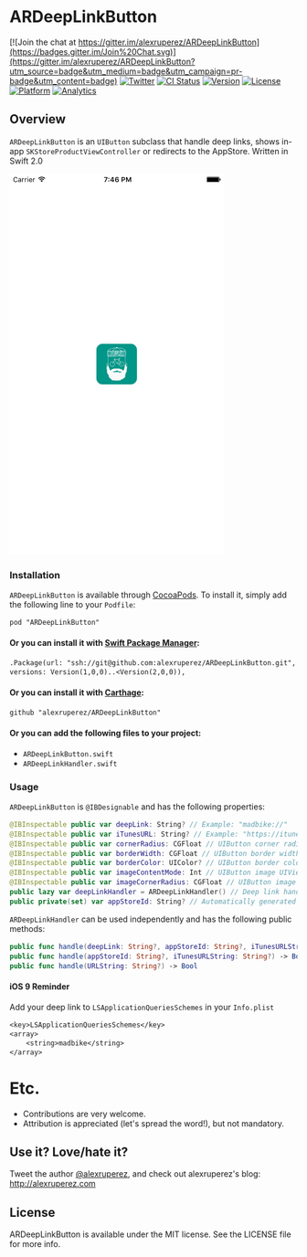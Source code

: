 # ARDeepLinkButton

[![Join the chat at https://gitter.im/alexruperez/ARDeepLinkButton](https://badges.gitter.im/Join%20Chat.svg)](https://gitter.im/alexruperez/ARDeepLinkButton?utm_source=badge&utm_medium=badge&utm_campaign=pr-badge&utm_content=badge)
[![Twitter](http://img.shields.io/badge/contact-@alexruperez-blue.svg?style=flat)](http://twitter.com/alexruperez)
[![CI Status](http://img.shields.io/travis/alexruperez/ARDeepLinkButton.svg?style=flat)](https://travis-ci.org/alexruperez/ARDeepLinkButton)
[![Version](https://img.shields.io/cocoapods/v/ARDeepLinkButton.svg?style=flat)](http://cocoadocs.org/docsets/ARDeepLinkButton)
[![License](https://img.shields.io/cocoapods/l/ARDeepLinkButton.svg?style=flat)](http://cocoadocs.org/docsets/ARDeepLinkButton)
[![Platform](https://img.shields.io/cocoapods/p/ARDeepLinkButton.svg?style=flat)](http://cocoadocs.org/docsets/ARDeepLinkButton)
[![Analytics](https://ga-beacon.appspot.com/UA-55329295-1/ARDeepLinkButton/readme?pixel)](https://github.com/igrigorik/ga-beacon)

## Overview

`ARDeepLinkButton` is an `UIButton` subclass that handle deep links, shows in-app `SKStoreProductViewController` or redirects to the AppStore. Written in Swift 2.0

![ARDeepLinkButton Screenshot](https://raw.githubusercontent.com/alexruperez/ARDeepLinkButton/master/screenshot.png)

### Installation

`ARDeepLinkButton` is available through [CocoaPods](http://cocoapods.org). To install
it, simply add the following line to your `Podfile`:

    pod "ARDeepLinkButton"

#### Or you can install it with [Swift Package Manager](https://github.com/apple/swift-package-manager):

    .Package(url: "ssh://git@github.com:alexruperez/ARDeepLinkButton.git", versions: Version(1,0,0)..<Version(2,0,0)),

#### Or you can install it with [Carthage](https://github.com/Carthage/Carthage):

    github "alexruperez/ARDeepLinkButton"

#### Or you can add the following files to your project:
* `ARDeepLinkButton.swift`
* `ARDeepLinkHandler.swift`

### Usage

`ARDeepLinkButton` is `@IBDesignable` and has the following properties:

```swift
@IBInspectable public var deepLink: String? // Example: "madbike://"
@IBInspectable public var iTunesURL: String? // Example: "https://itunes.apple.com/us/app/madbike/id1067596651?mt=8"
@IBInspectable public var cornerRadius: CGFloat // UIButton corner radius.
@IBInspectable public var borderWidth: CGFloat // UIButton border width.
@IBInspectable public var borderColor: UIColor? // UIButton border color.
@IBInspectable public var imageContentMode: Int // UIButton image UIViewContentMode value. Example: 1 for .ScaleAspectFit
@IBInspectable public var imageCornerRadius: CGFloat // UIButton image corner radius.
public lazy var deepLinkHandler = ARDeepLinkHandler() // Deep link handler, here you have access to SKStoreProductViewController in order to customize it.
public private(set) var appStoreId: String? // Automatically generated when iTunesURL is setted.
```

`ARDeepLinkHandler` can be used independently and has the following public methods:

```swift
public func handle(deepLink: String?, appStoreId: String?, iTunesURLString: String?) -> Bool
public func handle(appStoreId: String?, iTunesURLString: String?) -> Bool
public func handle(URLString: String?) -> Bool
```

#### iOS 9 Reminder

Add your deep link to `LSApplicationQueriesSchemes` in your `Info.plist`

```plist
<key>LSApplicationQueriesSchemes</key>
<array>
    <string>madbike</string>
</array>
```

# Etc.

* Contributions are very welcome.
* Attribution is appreciated (let's spread the word!), but not mandatory.

## Use it? Love/hate it?

Tweet the author [@alexruperez](http://twitter.com/alexruperez), and check out alexruperez's blog: http://alexruperez.com

## License

ARDeepLinkButton is available under the MIT license. See the LICENSE file for more info.
